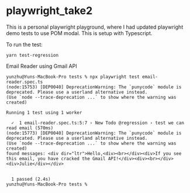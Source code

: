# playwright_take2

This is a personal playwright playground, where I had updated playwright demo tests to use POM modal.
This is setup with Typescript.

To run the test:

```
yarn test-regression
```

Email Reader using Gmail API

```
yunzhu@Yuns-MacBook-Pro tests % npx playwright test email-reader.spec.ts
(node:15753) [DEP0040] DeprecationWarning: The `punycode` module is deprecated. Please use a userland alternative instead.
(Use `node --trace-deprecation ...` to show where the warning was created)

Running 1 test using 1 worker

  ✓  1 email-reader.spec.ts:5:7 › New Todo @regression › test we can read email (570ms)
(node:15773) [DEP0040] DeprecationWarning: The `punycode` module is deprecated. Please use a userland alternative instead.
(Use `node --trace-deprecation ...` to show where the warning was created)
found messages: <div dir="ltr">Hello,<div><br></div><div>If you see this email, you have cracked the Gmail API!</div><div><br></div><div>Julie</div></div>


  1 passed (2.4s)
yunzhu@Yuns-MacBook-Pro tests %
```
